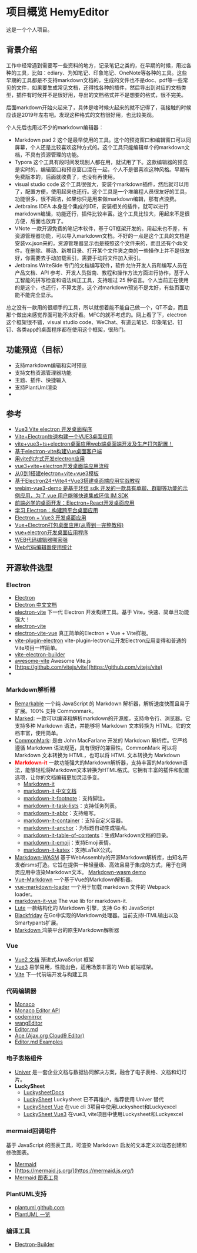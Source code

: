 # 项目概览 HemyEditor

这是一个个人项目。

## 背景介绍

工作中经常遇到需要写一些资料的地方，记录笔记之类的，在早期的时候，用过各种的工具，比如：ediary、为知笔记、印象笔记、OneNote等各种的工具。这些早期的工具都是不支持markdown文档的，生成的文件也不是doc、pdf等一些常见的文件，如果要生成常见文档，还得找各种的插件，然后导出到对应的文档类型，插件有时候并不是很好用，导出的文档格式并不是想要的格式，很不完美。

后面markdown开始火起来了，具体是啥时候火起来的就不记得了，我接触的时候应该是2019年左右吧。发现这种格式的文档很好用，也比较美观。

个人先后也用过不少的markdown编辑器：

- Markdown pad 2 这个是最早使用的工具。这个的预览窗口和编辑窗口可以同屏幕，个人还是比较喜欢这种方式的。这个工具只能编辑单个的markdown文档，不具有资源管理的功能。
- Typora 这个工具有段时间发现别人都在用，就试用了下。这款编辑器的预览是实时的，编辑窗口和预览窗口混在一起，个人不是很喜欢这种风格。早期有免费版本的，后面就收费了，也没有再使用。
- visual studio code 这个工具很强大，安装个markdown插件，然后就可以用了，配置方便，使用起来也还行。这个工具是一个堆编程人员很友好的工具，功能很多，很不简洁，如果你只是用来做markdown编辑，那有点浪费。
- Jetbrains IDEA 本身是个集成的IDE，安装相关的插件，就可以进行markdown编辑，功能还行，插件比较丰富。这个工具比较大，用起来不是很方便，后面也放弃了。
- VNote 一款开源免费的笔记本软件，基于QT框架开发的。用起来也不差，有资源管理器功能，可以导入markdown文档。不好的一点是这个工具的文档是安装vx.json来的，资源管理器显示也是按照这个文件来的，而且还有个db文件。在删除、移动、新增目录、打开某个文件夹之类的一些操作上并不是很友好，你需要去手动加载索引，需要手动将文件加入索引。
- Jetbrains WriteSide 专门的文档编写软件，软件允许开发人员和编写人员在产品文档、API 参考、开发人员指南、教程和操作方法方面进行协作，基于人工智能的拼写检查和语法纠正工具，支持超过 25 种语言。个人当前正在使用的是这个，也还行，不算太差。这个对markdown预览不是太好，有些页面功能不能完全显示。

总之没有一款用的很顺手的工具，所以就想着能不能自己做一个，QT不会，而且那个做出来感觉界面可能不太好看。MFC的就不考虑的。网上看了下，electron这个框架很不错，visual studio code、WeChat、有道云笔记、印象笔记、钉钉、各类app的桌面程序都在使用这个框架，很热门。

## 功能预览（目标）

- 支持markdown编辑和实时预览
- 支持文档资源管理器功能
- 主题、插件、快捷输入
- 支持PlantUml渲染
- 


## 参考

- [Vue3 Vite electron 开发桌面程序](https://juejin.cn/post/7255224807322239034)
- [Vite+Electron快速构建一个VUE3桌面应用](https://blog.csdn.net/qq_44333271/article/details/135864962)
- [vite+vue3+ts+electron桌面应用web端桌面端开发及生产打包配置！](https://article.juejin.cn/post/7248982532727963705)
- [基于electron-vite构建Vue桌面客户端](https://zhuanlan.zhihu.com/p/659550657)
- [用vite的方式开发electron应用](https://zhuanlan.zhihu.com/p/672648200)
- [vue3+vite+electron开发桌面端应用流程](https://blog.csdn.net/qq_39460057/article/details/137223595)
- [从0到1搭建electron+vite+vue3模板](https://juejin.cn/post/7091126224411426846?from=search-suggest)
- [基于Electron24+Vite4+Vue3搭建桌面端应用实战教程](https://www.jb51.net/javascript/2856394zz.htm)
- [webim-vue3-demo 是基于环信 sdk 开发的一款具有单聊、群聊等功能的示例应用，为了 vue 用户能够快速集成环信 IM SDK](https://github.com/easemob/webim-vue-demo/tree/demo-vue3)
- [前端必学的桌面开发：Electron+React开发桌面应用](https://zhuanlan.zhihu.com/p/687001430)
- [学习 Electron：构建跨平台桌面应用](https://blog.csdn.net/qq_32682301/article/details/133902143)
- [Electron + Vue3 开发桌面应用](https://blog.csdn.net/qq_37460847/article/details/126918641)
- [Vue+Electron打包桌面应用(从零到一完整教程)](https://blog.csdn.net/weixin_68658847/article/details/133843466)
- [vue+electron开发桌面应用程序](https://www.cnblogs.com/lcosima/p/10717852.html)
- [WEB代码编辑器哪家强](https://juejin.cn/post/6934153579900960782#heading-7)
- [Web代码编辑器使用统计](https://github.com/styfle/awesome-online-ide?tab=readme-ov-file#snippets)


## 开源软件选型

### Electron

- [Electron](https://github.com/electron/electron)
- [Electron 中文文档](https://www.electronjs.org/zh/docs/latest/)
- [electron-vite](https://cn-evite.netlify.app/) 下一代 Electron 开发构建工具。基于 Vite，快速、简单且功能强大！
- [electron-vite](https://github.com/alex8088/electron-vite)
- [electron-vite-vue](https://github.com/electron-vite/electron-vite-vue)  真正简单的Electron + Vue + Vite样板。
- [vite-plugin-electron](https://github.com/electron-vite/vite-plugin-electron) vite-plugin-lectron让开发Electron应用变得和普通的Vite项目一样简单。
- [vite-electron-builder](https://github.com/cawa-93/vite-electron-builder)
- [awesome-vite](https://github.com/vitejs/awesome-vite#templates) Awesome Vite.js
- [https://github.com/vitejs/vite](https://github.com/vitejs/vite)
- []()

### Markdown解析器

- [Remarkable](https://github.com/jonschlinkert/remarkable) 一个纯 JavaScript 的 Markdown 解析器，解析速度快而且易于扩展。100% 支持 Commonmark。
- [Marked](https://github.com/markedjs/marked): 一款可以编译和解析markdown的开源库，支持命令行、浏览器。它支持多种 Markdown 语法，并能够将 Markdown 文本转换为 HTML。它的文档丰富，使用简单。
- [CommonMark](https://github.com/commonmark/commonmark.js): 是由 John MacFarlane 开发的 Markdown 解析库。它严格遵循 Markdown 语法规范，具有很好的兼容性。CommonMark 可以将 Markdown 文本转换为 HTML，也可以将 HTML 文本转换为 Markdown
- <span style="color:rgb(255,0,0);font-weight:bold">Markdown-it</span> 一款功能强大的Markdown解析器，支持丰富的Markdown语法，能够轻松将Markdown文本转换为HTML格式。它拥有丰富的插件和配置选项，让你的文档编辑更加灵活多变。 
    - [Markdown-it](https://github.com/markdown-it/markdown-it) 
    - [markdown-it 中文文档](https://markdown-it.docschina.org/)
    - [markdown-it-footnote](https://github.com/markdown-it/markdown-it-footnote)：支持脚注。
    - [markdown-it-task-lists](https://github.com/revin/markdown-it-task-lists)：支持任务列表。
    - [markdown-it-abbr](https://github.com/markdown-it/markdown-it-abbr)：支持缩写。
    - [markdown-it-container](https://github.com/markdown-it/markdown-it-container)：支持自定义容器。
    - [markdown-it-anchor](https://github.com/valeriangalliat/markdown-it-anchor)：为标题自动生成锚点。
    - [markdown-it-table-of-contents](https://github.com/cmaas/markdown-it-table-of-contents)：生成Markdown文档的目录。
    - [markdown-it-emoji](https://github.com/markdown-it/markdown-it-emoji)：支持Emoji表情。
    - [markdown-it-katex](https://github.com/waylonflinn/markdown-it-katex)：支持LaTeX公式。
- [Markdown-WASM](https://github.com/rsms/markdown-wasm) 基于WebAssembly的开源Markdown解析库，由知名开发者rsms打造。它旨在提供一种轻量级、高效且易于集成的方式，用于在网页应用中渲染Markdown文本。 [Markdown-wasm demo](https://rsms.me/markdown-wasm/)
- [Vue-Markdown](https://github.com/miaolz123/vue-markdown)  一个基于Vue的Markdown解析器。
- [vue-markdown-loader](https://github.com/tianyong90/vue-markdown-loader) 一个用于加载 markdown 文件的 Webpack loader。
- [markdown-it-vue](https://github.com/ravenq/markdown-it-vue) The vue lib for markdown-it.
- [Lute](https://github.com/88250/lute) 一款结构化的 Markdown 引擎，支持 Go 和 JavaScript
- [Blackfriday](https://topgoer.com/%E5%85%B6%E4%BB%96/markdown%E8%A7%A3%E6%9E%90%E5%BA%93.html)  在Go中实现的Markdown处理器。当前支持HTML输出以及Smartypants扩展。
- [Markdown ](https://gitee.com/openneusoft/markdown)鸿蒙平台的原生Markdown解析器

### Vue

- [Vue2 文档](https://v2.cn.vuejs.org/) 渐进式JavaScript 框架
- [Vue3](https://cn.vuejs.org/) 易学易用，性能出色，适用场景丰富的 Web 前端框架。
- [Vite](https://www.vitejs.net/)  下一代前端开发与构建工具

### 代码编辑器 

- [Monaco](https://github.com/microsoft/monaco-editor)
- [Monaco Editor API](https://microsoft.github.io/monaco-editor/docs.html)
- [codemirror](https://codemirror.net/)
- [wangEditor](https://www.wangeditor.com/v5/for-frame.html#vue3)
- [Editor.md](http://editor.md.ipandao.com/)
- [Ace (Ajax.org Cloud9 Editor)](https://ajaxorg.github.io/ace-api-docs/)
- [Editor.md Examples](https://pandao.github.io/editor.md/examples/)

### 电子表格组件 

- [Univer](https://github.com/dream-num/univer/blob/dev/README-zh.md) 是一套企业文档与数据协同解决方案，融合了电子表格、文档和幻灯片。
- **LuckySheet**
    - [LuckysheetDocs](https://dream-num.github.io/LuckysheetDocs/)
    - [LuckySheet](https://github.com/dream-num/Luckysheet/blob/master/README-zh.md)  Luckysheet 已不再维护，推荐使用 Univer 替代
    - [LuckySheet Vue](https://github.com/dream-num/luckysheet-vue)  在vue cli 3项目中使用Luckysheet和Luckyexcel
    - [LuckySheet Vue3](https://github.com/hjwforever/luckysheet-vue3-vite) 在vue3, vite项目中使用Luckysheet和Luckyexcel

### mermaid回调组件 

基于 JavaScript 的图表工具，可渲染 Markdown 启发的文本定义以动态创建和修改图表。

- [Mermaid](https://github.com/mermaid-js/mermaid)  
- [https://mermaid.js.org/](https://mermaid.js.org/)
- [Mermaid 图表工具](https://mermaid.nodejs.cn/)


### PlantUML支持

- [plantuml  github.com](https://github.com/plantuml/plantuml)
- [PlantUML 一览](https://plantuml.com/zh/)

### 编译工具 

- [Electron-Builder](https://github.com/electron-userland/electron-builder)
